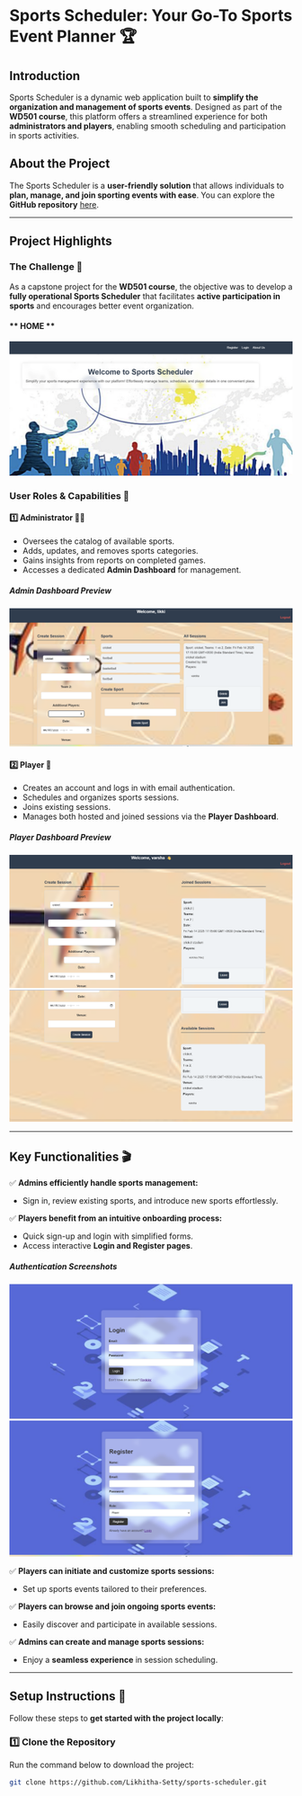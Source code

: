 # **Sports Scheduler: Your Go-To Sports Event Planner 🏆**  

## **Introduction**  
Sports Scheduler is a dynamic web application built to **simplify the organization and management of sports events**. Designed as part of the **WD501 course**, this platform offers a streamlined experience for both **administrators and players**, enabling smooth scheduling and participation in sports activities.  

## **About the Project**  
The Sports Scheduler is a **user-friendly solution** that allows individuals to **plan, manage, and join sporting events with ease**. You can explore the **GitHub repository** [here](https://github.com/Vemula-VaraLakshmi/Sports_Scheduler).  

---

## **Project Highlights**  

### **The Challenge 🌟**  
As a capstone project for the **WD501 course**, the objective was to develop a **fully operational Sports Scheduler** that facilitates **active participation in sports** and encourages better event organization.  
#### ** HOME ** 
![Home](homepic.png)
### **User Roles & Capabilities 🚀**  

#### **1️⃣ Administrator 🧑‍💼**  
- Oversees the catalog of available sports.  
- Adds, updates, and removes sports categories.  
- Gains insights from reports on completed games.  
- Accesses a dedicated **Admin Dashboard** for management.  

##### **Admin Dashboard Preview**  
![Admin Dashboard](admindash.png)   

#### **2️⃣ Player 🏅**  
- Creates an account and logs in with email authentication.  
- Schedules and organizes sports sessions.  
- Joins existing sessions.  
- Manages both hosted and joined sessions via the **Player Dashboard**.  

##### **Player Dashboard Preview**  
![Player Dashboard](playerdash1.png)
![Player Dashboard](playerdash2.png)  

---

## **Key Functionalities 🎬**  

✅ **Admins efficiently handle sports management:**  
- Sign in, review existing sports, and introduce new sports effortlessly.  

✅ **Players benefit from an intuitive onboarding process:**  
- Quick sign-up and login with simplified forms.  
- Access interactive **Login and Register pages**.  

##### **Authentication Screenshots**  
![Login Page](loginpic.png)  
![Register Page](registerpic.png)  

✅ **Players can initiate and customize sports sessions:**  
- Set up sports events tailored to their preferences.  

✅ **Players can browse and join ongoing sports events:**  
- Easily discover and participate in available sessions.  

✅ **Admins can create and manage sports sessions:**  
- Enjoy a **seamless experience** in session scheduling.  

---

## **Setup Instructions 🚀**  

Follow these steps to **get started with the project locally**:  

### **1️⃣ Clone the Repository**  
Run the command below to download the project:  
```sh
git clone https://github.com/Likhitha-Setty/sports-scheduler.git
